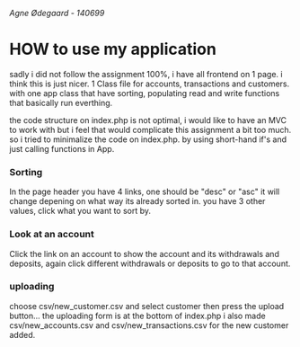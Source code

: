 *Agne Ødegaard - 140699*

# HOW to use my application

sadly i did not follow the assignment 100%, i have all frontend on 1 page. i think this is just nicer. 
1 Class file for accounts, transactions and customers. with one app class that have sorting, populating read and write functions that basically run everthing.

the code structure on index.php is not optimal, i would like to have an MVC to work with but i feel that would complicate this assignment a bit too much. so i tried to minimalize the code on index.php. by using short-hand if's and just calling functions in App.

### Sorting

In the page header you have 4 links, one should be "desc" or "asc" it will change depening on what way its already sorted in. you have 3 other values, click what you want to sort by.

### Look at an account
Click the link on an account to show the account and its withdrawals and deposits, again click different withdrawals or deposits to go to that account.

### uploading
choose csv/new_customer.csv and select customer then press the upload button... the uploading form is at the bottom of index.php
i also made csv/new_accounts.csv and csv/new_transactions.csv for the new customer added.